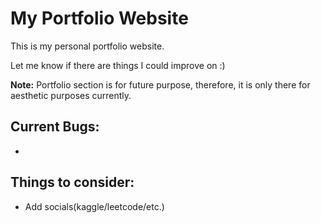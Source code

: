 # My Portfolio Website
This is my personal portfolio website.

Let me know if there are things I could improve on :)

**Note:** Portfolio section is for future purpose, therefore, it is only there for aesthetic purposes currently.

 ## Current Bugs:
 -

 ## Things to consider:
 - Add socials(kaggle/leetcode/etc.)
